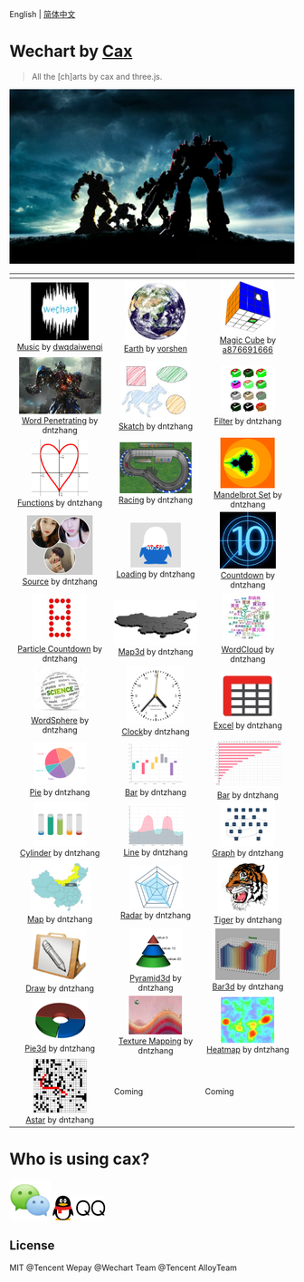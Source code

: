 English | [简体中文](./README.md) 

# Wechart by [Cax](https://github.com/dntzhang/cax)

> All the [ch]arts by cax and three.js.

<a title="Transformers" href="https://dntzhang.github.io/wechart/packages/word-penetrating/examples/simple/" rel="nofollow"><img alt="Transformers" src="./asset/transformers.jpg" style="max-width:100%;"></a>

<table>
<thead>
<tr>
<th align="center"></th>
<th align="center"></th>
<th align="center"></th>
</tr>
</thead>
<tbody>
<tr>

<td align="center">
<a title="Music" href="https://dntzhang.github.io/wechart/packages/music-visualization/examples/timedomain1/index.html" rel="nofollow"><img alt="Music" src="./asset/c95.png" style="max-width:100%;"></a><br>
<a href="https://github.com/dntzhang/wechart/tree/master/packages/music-visualization/examples/timedomain1">Music</a> by <a href="https://github.com/dwqdaiwenqi">dwqdaiwenqi</a>
</td>


<td align="center"><a title="Earth" href="https://dntzhang.github.io/wechart/packages/earth/examples/simple/" rel="nofollow"><img alt="Earth" src="./asset/c9.png" style="max-width:100%;"></a>
<br>
<a href="https://github.com/dntzhang/wechart/blob/master/packages/earth/">Earth</a> by <a href="https://github.com/vorshen">vorshen</a></td>


<td align="center"><a title="Magic Cube" href="https://dntzhang.github.io/wechart/packages/magic-cube/examples/simple/" rel="nofollow"><img alt="Magic Cube" src="./asset/c31.png" style="max-width:100%;"></a><br><a href="https://github.com/dntzhang/wechart/blob/master/packages/magic-cube/">Magic Cube</a> by <a href="https://github.com/a876691666">a876691666</a></td>

</tr>


<tr>
<td align="center"><a title="Word Penetrating" href="https://dntzhang.github.io/wechart/packages/word-penetrating/examples/simple/" rel="nofollow"><img alt="Word Penetrating" src="./asset/c97.png" style="max-width:100%;"></a><br><a href="https://github.com/dntzhang/wechart/blob/master/packages/word-penetrating/examples/simple/">Word Penetrating</a> by dntzhang</td>

<td align="center"><a title="Skatch" href="https://dntzhang.github.io/wechart/packages/skatch/examples/simple/" rel="nofollow"><img alt="Skatch" src="./asset/c96.jpg" style="max-width:100%;"></a><br><a href="https://github.com/dntzhang/wechart/blob/master/packages/skatch/">Skatch</a> by dntzhang</td>

<td align="center"><a title="Filter" href="https://dntzhang.github.io/wechart/packages/filter/examples/simple/" rel="nofollow"><img alt="Filter" src="./asset/c99.png" style="max-width:100%;"></a><br><a href="https://github.com/dntzhang/wechart/blob/master/packages/filter/examples/simple/main.js">Filter</a> by dntzhang</td>
</tr>

<tr>
<td align="center"><a title="Functions" href="https://dntzhang.github.io/wechart/packages/functions/examples/simple/" rel="nofollow"><img alt="Functions" src="./asset/c36.png" style="max-width:100%;"></a><br><a href="https://github.com/dntzhang/wechart/blob/master/packages/functions">Functions</a> by dntzhang</td>

<td align="center"><a title="Racing" href="https://dntzhang.github.io/wechart/packages/path/examples/racing/" rel="nofollow"><img alt="Racing" src="./asset/c33.png" style="max-width:100%;"></a><br><a href="https://github.com/dntzhang/wechart/blob/master/packages/path/examples/racing/">Racing</a> by dntzhang</td>

<td align="center"><a title="Mandelbrot Set" href="https://dntzhang.github.io/wechart/packages/mandelbrot-set/examples/simple/" rel="nofollow"><img alt="Mandelbrot Set" src="./asset/c29.png" style="max-width:100%;"></a><br><a href="https://github.com/dntzhang/wechart/blob/master/packages/mandelbrot-set/">Mandelbrot Set</a> by dntzhang</td>
</tr>

<tr>
<td align="center"><a title="Avatar" href="https://dntzhang.github.io/wechart/packages/avatar/examples/simple/" rel="nofollow"><img alt="Avatar" src="./asset/c24.png" style="max-width:100%;"></a><br><a href="https://github.com/dntzhang/wechart/blob/master/packages/avatar/">Source</a> by dntzhang</td>

<td align="center"><a title="Loading" href="https://dntzhang.github.io/wechart/packages/loading/examples/simple/" rel="nofollow"><img alt="Loading" src="./asset/c23.png" style="max-width:100%;"></a><br><a href="https://github.com/dntzhang/wechart/blob/master/packages/loading/">Loading</a> by dntzhang</td>

<td align="center"><a title="Countdown" href="https://dntzhang.github.io/wechart/packages/countdown/examples/simple/" rel="nofollow"><img alt="Countdown" src="./asset/c22.png" style="max-width:100%;"></a><br><a href="https://github.com/dntzhang/wechart/blob/master/packages/countdown/">Countdown</a> by dntzhang</td>
</tr>

<tr>
<td align="center"><a title="Particle Countdown" href="https://dntzhang.github.io/wechart/packages/countdown/examples/particle/" rel="nofollow"><img alt="Countdown" src="./asset/c30.png" style="max-width:100%;"></a><br><a href="https://github.com/dntzhang/wechart/blob/master/packages/countdown/examples/particle/">Particle Countdown</a> by dntzhang</td>

<td align="center"><a title="Map3d" href="https://dntzhang.github.io/wechart/packages/map3d/examples/simple/" rel="nofollow"><img alt="Map3d" src="./asset/c14.png" style="max-width:100%;"></a><br><a href="https://github.com/dntzhang/wechart/blob/master/packages/map3d/">Map3d</a> by dntzhang</td>

<td align="center"><a title="WordCloud" href="https://dntzhang.github.io/wechart/packages/word-cloud/examples/simple/" rel="nofollow"><img alt="WordCloud" src="./asset/c25.png" style="max-width:100%;"></a><br><a href="https://github.com/dntzhang/wechart/blob/master/packages/word-cloud/">WordCloud</a> by dntzhang</td>
</tr>

<tr>
<td align="center"><a title="WordSphere" href="https://dntzhang.github.io/wechart/packages/word-sphere/examples/simple/" rel="nofollow"><img alt="WordSphere" src="./asset/c21.png" style="max-width:100%;"></a><br><a href="https://github.com/dntzhang/wechart/blob/master/packages/word-sphere/">WordSphere</a> by dntzhang</td>

<td align="center"><a title="Clock" href="https://dntzhang.github.io/wechart/packages/clock/examples/simple/" rel="nofollow"><img alt="Clock" src="./asset/c20.png" style="max-width:100%;"></a><br><a href="https://github.com/dntzhang/wechart/blob/master/packages/clock/">Clock</a>by dntzhang</td>

<td align="center"><a title="Excel" href="https://dntzhang.github.io/wechart/packages/excel/examples/simple/" rel="nofollow"><img alt="Excel" src="./asset/c18.png" style="max-width:100%;"></a><br><a href="https://github.com/dntzhang/wechart/blob/master/packages/excel/">Excel</a> by dntzhang</td>
</tr>

<tr>
<td align="center"><a title="Pie" href="https://dntzhang.github.io/wechart/packages/pie/examples/simple/" rel="nofollow"><img alt="Pie" src="./asset/c1.png" style="max-width:100%;"></a><br><a href="https://github.com/dntzhang/wechart/blob/master/packages/pie/">Pie</a> by dntzhang</td>

<td align="center"><a title="Bar" href="https://dntzhang.github.io/wechart/packages/bar/examples/simple/" rel="nofollow"><img alt="Bar" src="./asset/c7.png" style="max-width:100%;"></a><br><a href="https://github.com/dntzhang/wechart/blob/master/packages/bar/">Bar</a> by dntzhang</td>

<td align="center"><a title="Bar" href="https://dntzhang.github.io/wechart/packages/bar/examples/horizontal/" rel="nofollow"><img alt="Bar" src="./asset/c35.png" style="max-width:100%;"></a><br><a href="https://github.com/dntzhang/wechart/blob/master/packages/bar/">Bar</a> by dntzhang</td>
</tr>

<tr>
<td align="center"><a title="Cylinder" href="https://dntzhang.github.io/wechart/packages/cylinder/examples/simple/" rel="nofollow"><img alt="Cylinder" src="./asset/c3.png" style="max-width:100%;"></a><br><a href="https://github.com/dntzhang/wechart/blob/master/packages/cylinder/">Cylinder</a> by dntzhang</td>

<td align="center"><a title="Line" href="https://dntzhang.github.io/wechart/packages/line/examples/simple/" rel="nofollow"><img alt="Line" src="./asset/c8.png" style="max-width:100%;"></a><br><a href="https://github.com/dntzhang/wechart/blob/master/packages/line/">Line</a> by dntzhang</td>

<td align="center"><a title="Graph" href="https://dntzhang.github.io/wechart/packages/graph/examples/simple/" rel="nofollow"><img alt="Graph" src="./asset/c4.png" style="max-width:100%;"></a><br><a href="https://github.com/dntzhang/wechart/blob/master/packages/graph/">Graph</a> by dntzhang</td>
</tr>

<tr>
<td align="center"><a title="Map" href="https://dntzhang.github.io/wechart/packages/map/examples/simple/" rel="nofollow"><img alt="Map" src="./asset/c11.png" style="max-width:100%;"></a><br><a href="https://github.com/dntzhang/wechart/blob/master/packages/map/">Map</a> by dntzhang</td>

<td align="center"><a title="Radar" href="https://dntzhang.github.io/wechart/packages/radar/examples/simple/" rel="nofollow"><img alt="Radar" src="./asset/c5.png" style="max-width:100%;"></a><br><a href="https://github.com/dntzhang/wechart/blob/master/packages/radar/">Radar</a> by dntzhang</td>

<td align="center"><a title="Tiger" href="https://dntzhang.github.io/wechart/packages/map/examples/tiger/" rel="nofollow"><img alt="Tiger" src="./asset/c12.png" style="max-width:100%;"></a><br><a href="https://github.com/dntzhang/wechart/blob/master/packages/map/examples/tiger/">Tiger</a> by dntzhang</td>
</tr>

<tr>
<td align="center"><a title="Draw" href="https://dntzhang.github.io/wechart/packages/path/examples/man/" rel="nofollow"><img alt="Draw" src="./asset/c34.png" style="max-width:100%;"></a><br><a href="https://github.com/dntzhang/wechart/blob/master/packages/path/examples/man/">Draw</a> by dntzhang</td>

<td align="center"><a title="Pyramid3d" href="https://dntzhang.github.io/wechart/packages/pyramid3d/examples/simple/" rel="nofollow"><img alt="Pyramid3d" src="./asset/c6.png" style="max-width:100%;"></a><br><a href="https://github.com/dntzhang/wechart/blob/master/packages/pyramid3d/">Pyramid3d</a> by dntzhang</td>

<td align="center"><a title="Bar3d" href="https://dntzhang.github.io/wechart/packages/bar3d/examples/simple/" rel="nofollow"><img alt="Bar3d" src="./asset/c28.png" style="max-width:100%;"></a><br><a href="https://github.com/dntzhang/wechart/blob/master/packages/bar3d/">Bar3d</a> by dntzhang</td>
</tr>

<tr>
<td align="center"><a title="Pie3d" href="https://dntzhang.github.io/wechart/packages/pie3d/examples/simple/" rel="nofollow"><img alt="Pie3d" src="./asset/c13.png" style="max-width:100%;"></a><br><a href="https://github.com/dntzhang/wechart/blob/master/packages/pie3d/">Pie3d</a> by dntzhang</td>

<td align="center"><a title="Texture Mapping" href="https://dntzhang.github.io/wechart/packages/texture-mapping/examples/simple/" rel="nofollow"><img alt="Texture Mapping" src="./asset/c27.png" style="max-width:100%;"></a><br><a href="https://github.com/dntzhang/wechart/blob/master/packages/texture-mapping/">Texture Mapping</a> by dntzhang</td>

<td align="center"><a title="Heatmap" href="https://dntzhang.github.io/wechart/packages/heatmap/examples/simple/" rel="nofollow"><img alt="Heatmap" src="./asset/c32.png" style="max-width:100%;"></a><br><a href="https://github.com/dntzhang/wechart/blob/master/packages/heatmap/">Heatmap</a> by dntzhang</td>
</tr>

<tr>
<td align="center"><a title="Astar" href="https://dntzhang.github.io/wechart/packages/astar/" rel="nofollow"><img alt="Astar" src="./asset/c98.png" style="max-width:100%;"></a><br><a href="https://github.com/dntzhang/wechart/blob/master/packages/astar">Astar</a> by dntzhang</td>
<td>Coming</td>
<td>Coming</td>
</tr>

</tbody></table>

# Who is using cax?

![Tencent Wechat](./asset/wx.png)  ![Tencent QQ](./asset/qq.png)

## License

MIT @Tencent Wepay @Wechart Team @Tencent AlloyTeam
